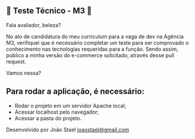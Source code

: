 ## 🚀 Teste Técnico - M3 🚀

Fala avaliador, beleza?

No ato de candidatura do meu curriculum para a vaga de dev na Agência M3, verifiquei que é necessário completar um teste para ser comprovado o conhecimento nas tecnologias requeridas para a função. Sendo assim, publico a minha versão do e-commerce solicitado, através desse pull request.

Vamos nessa?

## Para rodar a aplicação, é necessário:

- Rodar o projeto em um servidor Apache local;
- Acessar localhost pelo navegador;
- Acessar a pasta do projeto.

Desenvolvido por João Stael
joaostael@gmail.com
